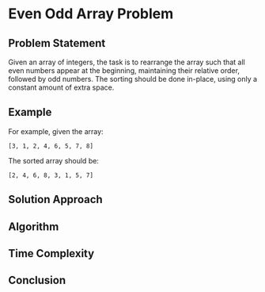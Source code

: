 # Even Odd Array Problem
## Problem Statement
Given an array of integers, the task is to rearrange the array such that all even numbers appear at the beginning, maintaining their relative order, followed by odd numbers. The sorting should be done in-place, using only a constant amount of extra space.

## Example
For example, given the array:

```
[3, 1, 2, 4, 6, 5, 7, 8]
```

The sorted array should be:

```
[2, 4, 6, 8, 3, 1, 5, 7]
```

## Solution Approach

## Algorithm


## Time Complexity

## Conclusion
